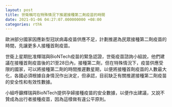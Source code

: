 ```yaml
---
layout: post
title: 世衛稱可在特殊情況下推遲接種第二劑疫苗的時間
date: 2021-01-06 04:27:07.000000000 +08:00
categories: rthk
---
```


歐洲部分國家因應新型冠狀病毒疫苗供應不足，計劃推遲為民眾接種第二劑疫苗的時間，先讓更多人接種首劑疫苗。

世衛上星期批准輝瑞與BioNTech疫苗的緊急認證，世衛疫苗諮詢小組說，他們建議在接種首劑疫苗後的21至28日內，接種第二劑，但在特殊情況下，疫苗供應受限的國家，可以將接種第二劑的時間推遲數星期，以便將接種首劑疫苗的人數最大化，各國必須根據自身情況作出決定，但承認，目前缺乏有關推遲接種第二劑疫苗的安全性和有效性數據。

小組呼籲輝瑞與BioNTech提供孕婦接種疫苗的安全數據，以便作出建議，又說不贊成為出行者接種疫苗，因為這樣做有違公平原則。
